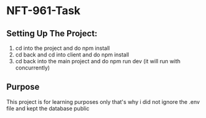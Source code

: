 # NFT-961-Task

## Setting Up The Project:
1. cd into the project and do npm install
2. cd back and cd into client and do npm install
3. cd back into the main project and do npm run dev (it will run with concurrently)

## Purpose

This project is for learning purposes only that's why i did not ignore the .env file and kept the database public
